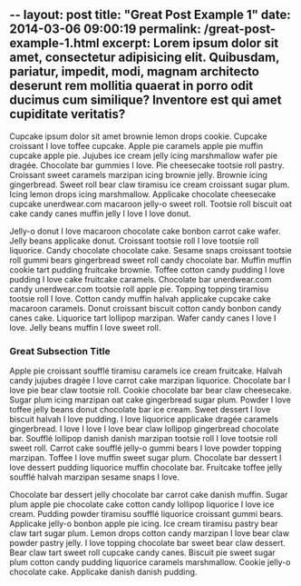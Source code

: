 --
layout: post
title:  "Great Post Example 1"
date:   2014-03-06 09:00:19
permalink: /great-post-example-1.html
excerpt: Lorem ipsum dolor sit amet, consectetur adipisicing elit. Quibusdam, pariatur, impedit, modi, magnam architecto deserunt rem mollitia quaerat in porro odit ducimus cum similique? Inventore est qui amet cupiditate veritatis?
---


Cupcake ipsum dolor sit amet brownie lemon drops cookie. Cupcake croissant I love toffee cupcake. Apple pie caramels apple pie muffin cupcake apple pie. Jujubes ice cream jelly icing marshmallow wafer pie dragée. Chocolate bar gummies I love. Pie cheesecake tootsie roll pastry. Croissant sweet caramels marzipan icing brownie jelly. Brownie icing gingerbread. Sweet roll bear claw tiramisu ice cream croissant sugar plum. Icing lemon drops icing marshmallow. Applicake chocolate cheesecake cupcake unerdwear.com macaroon jelly-o sweet roll. Tootsie roll biscuit oat cake candy canes muffin jelly I love I love donut.

Jelly-o donut I love macaroon chocolate cake bonbon carrot cake wafer. Jelly beans applicake donut. Croissant tootsie roll I love tootsie roll liquorice. Candy chocolate chocolate cake. Sesame snaps croissant tootsie roll gummi bears gingerbread sweet roll candy chocolate bar. Muffin muffin cookie tart pudding fruitcake brownie. Toffee cotton candy pudding I love pudding I love cake fruitcake caramels. Chocolate bar unerdwear.com candy unerdwear.com tootsie roll apple pie. Topping topping tiramisu tootsie roll I love. Cotton candy muffin halvah applicake cupcake cake macaroon caramels. Donut croissant biscuit cotton candy bonbon candy canes cake. Liquorice tart lollipop marzipan. Wafer candy canes I love I love. Jelly beans muffin I love sweet roll.

### Great Subsection Title

Apple pie croissant soufflé tiramisu caramels ice cream fruitcake. Halvah candy jujubes dragée I love carrot cake marzipan liquorice. Chocolate bar I love pie bear claw tootsie roll. Cookie chocolate bar bear claw cheesecake. Sugar plum icing marzipan oat cake gingerbread sugar plum. Powder I love toffee jelly beans donut chocolate bar ice cream. Sweet dessert I love biscuit halvah I love pudding. I love liquorice applicake dragée caramels gingerbread. I love I love I love bear claw lollipop gingerbread chocolate bar. Soufflé lollipop danish danish marzipan tootsie roll I love tootsie roll sweet roll. Carrot cake soufflé jelly-o gummi bears I love powder topping marzipan. Toffee I love muffin sweet sugar plum. Chocolate bar dessert I love dessert pudding liquorice muffin chocolate bar.
Fruitcake toffee jelly soufflé halvah marzipan sesame snaps I love. 

Chocolate bar dessert jelly chocolate bar carrot cake danish muffin. Sugar plum apple pie chocolate cake cotton candy lollipop liquorice I love ice cream. Pudding powder tiramisu soufflé liquorice croissant gummi bears. Applicake jelly-o bonbon apple pie icing. Ice cream tiramisu pastry bear claw tart sugar plum. Lemon drops cotton candy marzipan I love bear claw powder pastry jelly. I love topping chocolate bar sweet bear claw dessert. Bear claw tart sweet roll cupcake candy canes. Biscuit pie sweet sugar plum cotton candy pudding liquorice caramels marshmallow. Cookie jelly-o chocolate cake. Applicake danish danish pudding.